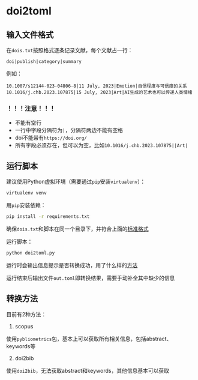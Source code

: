 # doi2toml

## 输入文件格式

在`dois.txt`按照格式逐条记录文献，每个文献占一行：

```
doi|publish|category|summary
```

例如：

```
10.1007/s12144-023-04806-8|11 July, 2023|Emotion|自信程度与可信度的关系
10.1016/j.chb.2023.107875|15 July, 2023|Art|AI生成的艺术也可以传递人类情绪
```

### ！！！注意！！！

- 不能有空行
- 一行中字段分隔符为`|`，分隔符两边不能有空格
- doi不能带有`https://doi.org/`
- 所有字段必须存在，但可以为空，比如`10.1016/j.chb.2023.107875||Art|`

## 运行脚本

建议使用Python虚拟环境（需要通过`pip`安装`virtualenv`）：

```bash
virtualenv venv
```

用`pip`安装依赖：

```bash
pip install -r requirements.txt
```

确保`dois.txt`和脚本在同一个目录下，并符合上面的[标准格式](#输入文件格式)

运行脚本：

```bash
python doi2toml.py
```

运行时会输出信息提示是否转换成功，用了什么样的[方法](#转换方法)

运行结束后输出文件`out.toml`即转换结果，需要手动补全其中缺少的信息

## 转换方法

目前有2种方法：

1. scopus

使用`pybliometrics`包，基本上可以获取所有相关信息，包括abstract、keywords等

2. doi2bib

使用`doi2bib`，无法获取abstract和keywords，其他信息基本可以获取
